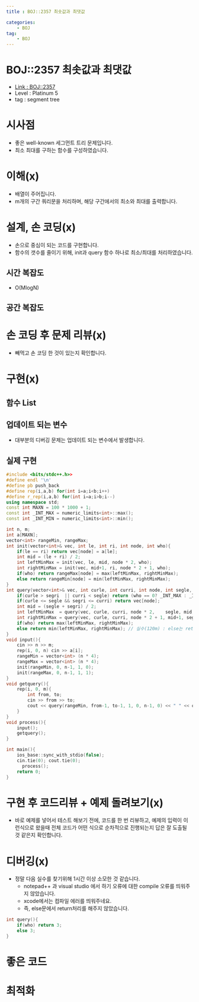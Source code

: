 ```yaml
---
title : BOJ::2357 최솟값과 최댓값

categories:
    - BOJ
tag:
    - BOJ
---
```

# BOJ::2357 최솟값과 최댓값
- [Link : BOJ::2357](https://www.acmicpc.net/problem/2357)
- Level : Platinum 5
- tag : segment tree

# 시사점
- 좋은 well-known 세그먼트 트리 문제입니다.
- 최소 최대를 구하는 함수를 구성하였습니다.

# 이해(x)
- 배열이 주어집니다.
- m개의 구간 쿼리문을 처리하며, 해당 구간에서의 최소와 최대를 출력합니다.

# 설계, 손 코딩(x)
- 손으로 중심이 되는 코드를 구현합니다.
- 함수의 갯수를 줄이기 위해, init과 query 함수 하나로 최소/최대를 처리하였습니다.

## 시간 복잡도
- O(MlogN)

## 공간 복잡도

# 손 코딩 후 문제 리뷰(x)
- 빼먹고 손 코딩 한 것이 있는지 확인합니다.

# 구현(x)

## 함수 List 

## 업데이트 되는 변수
- 대부분의 디버깅 문제는 업데이트 되는 변수에서 발생합니다.

## 실제 구현 

```cpp
#include <bits/stdc++.h>>
#define endl '\n'
#define pb push_back
#define rep(i,a,b) for(int i=a;i<b;i++)
#define r_rep(i,a,b) for(int i=a;i>b;i--)
using namespace std;
const int MAXN = 100 * 1000 + 1;
const int _INT_MAX = numeric_limits<int>::max();
const int _INT_MIN = numeric_limits<int>::min();

int n, m;
int a[MAXN];
vector<int> rangeMin, rangeMax;
int init(vector<int>& vec, int le, int ri, int node, int who){
	if(le == ri) return vec[node] = a[le];
	int mid = (le + ri) / 2;
	int leftMinMax = init(vec, le, mid, node * 2, who);
	int rightMinMax = init(vec, mid+1, ri, node * 2 + 1, who);
	if(who) return rangeMax[node] = max(leftMinMax, rightMinMax);
	else return rangeMin[node] = min(leftMinMax, rightMinMax);
}
int query(vector<int>& vec, int curle, int curri, int node, int segle, int segri, int who){
	if(curle > segri  || curri < segle) return (who == 0? _INT_MAX : _INT_MIN);
	if(curle <= segle && segri <= curri) return vec[node];
	int mid = (segle + segri) / 2;
	int leftMinMax  = query(vec, curle, curri, node * 2,    segle, mid, who);
	int rightMinMax = query(vec, curle, curri, node * 2 + 1, mid+1, segri, who);
	if(who) return max(leftMinMax, rightMinMax);
	else return min(leftMinMax, rightMinMax); // 실수(120m) : else는 return안해도 컴파일 에러 안나네
}
void input(){
	cin >> n >> m;
	rep(i, 0, n) cin >> a[i];
	rangeMin = vector<int> (n * 4);
	rangeMax = vector<int> (n * 4);
	init(rangeMin, 0, n-1, 1, 0);
	init(rangeMax, 0, n-1, 1, 1);
}
void getquery(){
	rep(i, 0, m){
		int from, to;
		cin >> from >> to;
		cout << query(rangeMin, from-1, to-1, 1, 0, n-1, 0) << " " << query(rangeMax, from-1, to-1, 1, 0, n-1, 1) << endl;
	}
}
void process(){
	input();
	getquery();
}

int main(){
    ios_base::sync_with_stdio(false);
    cin.tie(0); cout.tie(0);
	  process();
    return 0;
}
```


# 구현 후 코드리뷰 + 예제 돌려보기(x)
- 바로 예제를 넣어서 테스트 해보기 전에, 코드를 한 번 리뷰하고, 예제의 입력이 이런식으로 왔을때
  전체 코드가 어떤 식으로 순차적으로 진행되는지 답은 잘 도출될 것 같은지 확인합니다.

# 디버깅(x)
- 정말 다음 실수를 찾기위해 1시간 이상 소모한 것 같습니다.
  - notepad++ 과 visual studio 에서 하기 오류에 대한 compile 오류를 띄워주지 않았습니다.
  - xcode에서는 컴파일 에러를 띄워주네요.
  - 즉, else문에서 return처리를 해주지 않았습니다.
```cpp
int query(){
    if(who) return 3;
    else 3;
}
```

# 좋은 코드

# 최적화
